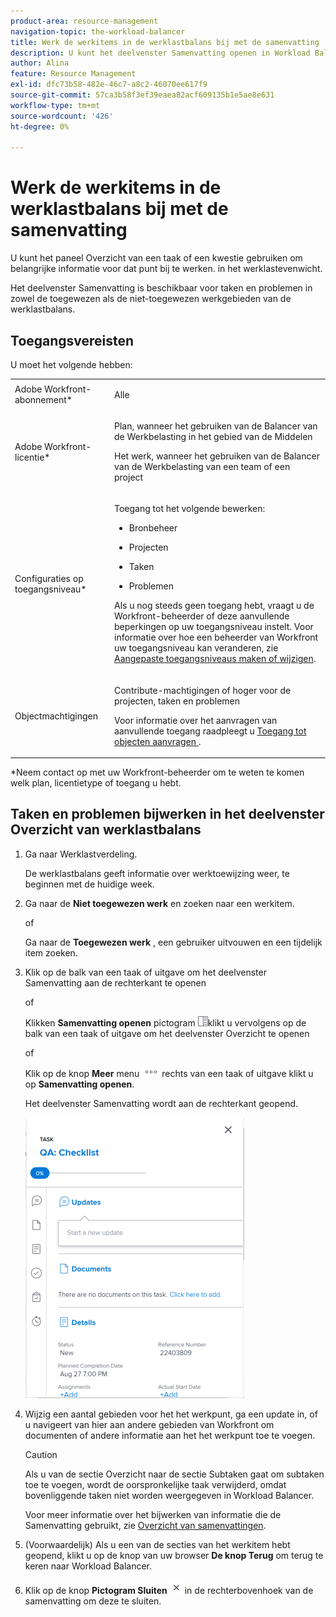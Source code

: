 ```yaml
---
product-area: resource-management
navigation-topic: the-workload-balancer
title: Werk de werkitems in de werklastbalans bij met de samenvatting
description: U kunt het deelvenster Samenvatting openen in Workload Balancer om de werkitems in de toegewezen en niet-toegewezen werkgebieden bij te werken.
author: Alina
feature: Resource Management
exl-id: dfc73b58-482e-46c7-a8c2-46070ee617f9
source-git-commit: 57ca3b58f3ef39eaea82acf609135b1e5ae8e631
workflow-type: tm+mt
source-wordcount: '426'
ht-degree: 0%

---
```


# Werk de werkitems in de werklastbalans bij met de samenvatting

U kunt het paneel Overzicht van een taak of een kwestie gebruiken om belangrijke informatie voor dat punt bij te werken. in het werklastevenwicht.

Het deelvenster Samenvatting is beschikbaar voor taken en problemen in zowel de toegewezen als de niet-toegewezen werkgebieden van de werklastbalans.

## Toegangsvereisten

U moet het volgende hebben:

<table style="table-layout:auto"> 
 <col> 
 <col> 
 <tbody> 
  <tr> 
   <td role="rowheader">Adobe Workfront-abonnement*</td> 
   <td> <p>Alle </p> </td> 
  </tr> 
  <tr> 
   <td role="rowheader">Adobe Workfront-licentie*</td> 
   <td> <p>Plan, wanneer het gebruiken van de Balancer van de Werkbelasting in het gebied van de Middelen</p>
   <p>Het werk, wanneer het gebruiken van de Balancer van de Werkbelasting van een team of een project</p> 
 </p> </td> 
  </tr> 
  <tr> 
   <td role="rowheader">Configuraties op toegangsniveau*</td> 
   <td> <p>Toegang tot het volgende bewerken:</p> 
    <ul> 
     <li> <p>Bronbeheer</p> </li> 
     <li> <p>Projecten</p> </li> 
     <li> <p>Taken</p> </li> 
     <li> <p>Problemen</p> </li> 
    </ul> <p>Als u nog steeds geen toegang hebt, vraagt u de Workfront-beheerder of deze aanvullende beperkingen op uw toegangsniveau instelt. Voor informatie over hoe een beheerder van Workfront uw toegangsniveau kan veranderen, zie <a href="../../administration-and-setup/add-users/configure-and-grant-access/create-modify-access-levels.md" class="MCXref xref">Aangepaste toegangsniveaus maken of wijzigen</a>.</p> </td> 
  </tr> 
  <tr> 
   <td role="rowheader">Objectmachtigingen</td> 
   <td> <p>Contribute-machtigingen of hoger voor de projecten, taken en problemen </p> <p>Voor informatie over het aanvragen van aanvullende toegang raadpleegt u <a href="../../workfront-basics/grant-and-request-access-to-objects/request-access.md" class="MCXref xref">Toegang tot objecten aanvragen </a>.</p> </td> 
  </tr> 
 </tbody> 
</table>

&#42;Neem contact op met uw Workfront-beheerder om te weten te komen welk plan, licentietype of toegang u hebt.

## Taken en problemen bijwerken in het deelvenster Overzicht van werklastbalans

1. Ga naar Werklastverdeling.

   De werklastbalans geeft informatie over werktoewijzing weer, te beginnen met de huidige week.

1. Ga naar de **Niet toegewezen werk** en zoeken naar een werkitem.

   of

   Ga naar de **Toegewezen werk** , een gebruiker uitvouwen en een tijdelijk item zoeken.

1. Klik op de balk van een taak of uitgave om het deelvenster Samenvatting aan de rechterkant te openen

   of

   Klikken **Samenvatting openen** pictogram ![](assets/summary-panel-icon.png)klikt u vervolgens op de balk van een taak of uitgave om het deelvenster Overzicht te openen

   of

   Klik op de knop **Meer** menu ![](assets/more-icon.png) rechts van een taak of uitgave klikt u op **Samenvatting openen**.

   Het deelvenster Samenvatting wordt aan de rechterkant geopend.

   ![](assets/summary-panel-for-task-in-workload-balancer-350x449.png)

1. Wijzig een aantal gebieden voor het het werkpunt, ga een update in, of u navigeert van hier aan andere gebieden van Workfront om documenten of andere informatie aan het het werkpunt toe te voegen.

   >[!CAUTION]
   >
   >Als u van de sectie Overzicht naar de sectie Subtaken gaat om subtaken toe te voegen, wordt de oorspronkelijke taak verwijderd, omdat bovenliggende taken niet worden weergegeven in Workload Balancer.

   Voor meer informatie over het bijwerken van informatie die de Samenvatting gebruikt, zie [Overzicht van samenvattingen](../../workfront-basics/the-new-workfront-experience/summary-overview.md).

1. (Voorwaardelijk) Als u een van de secties van het werkitem hebt geopend, klikt u op de knop van uw browser **De knop Terug** om terug te keren naar Workload Balancer.
1. Klik op de knop **Pictogram Sluiten** ![](assets/close-icon.png) in de rechterbovenhoek van de samenvatting om deze te sluiten.
